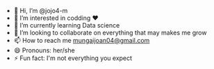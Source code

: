 - 👋 Hi, I’m @jojo4-m
- 👀 I’m interested in codding ❤️
- 🌱 I’m currently learning Data science 
- 💞️ I’m looking to collaborate on everything that may makes me grow 
- 📫 How to reach me mungaijoan04@gmail.com
- 😄 Pronouns: her/she
- ⚡ Fun fact: I'm not everything you expect 

<!---
jojo4-m/jojo4-m is a ✨ special ✨ repository because its `README.md` (this file) appears on your GitHub profile.
You can click the Preview link to take a look at your changes.
--->
